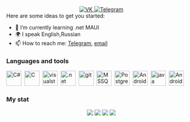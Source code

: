 <div id="socials" align="center">
	<a href="https://vk.com/id500044052">
		<img src="https://img.shields.io/badge/VK-blue?style=for-the-badge&logo=VK&logoColor=white" alt="VK"/>
	</a>
	<a href="https://t.me/Iadrag">
		<img src="https://img.shields.io/badge/Telegram-blue?style=for-the-badge&logo=telegram&logoColor=white" alt="Telegram"/>
	</a>
</div>
Here are some ideas to get you started:

- 🌱 I’m currently learning .net MAUI
- 🌍 I speak English,Russian
- 📫 How to reach me: [Telegram](https://t.me/Iadrag), [email](dreyvania999@gmail.com)

### Languages and tools
<img src="https://cdn.jsdelivr.net/gh/devicons/devicon/icons/csharp/csharp-original.svg" title="C#" width="40" height="40"/>&nbsp;
<img src="https://cdn.jsdelivr.net/gh/devicons/devicon/icons/c/c-original.svg" title="C" width="40" height="40"/>&nbsp;
<img src="https://cdn.jsdelivr.net/gh/devicons/devicon/icons/visualstudio/visualstudio-plain.svg" title="visualstudio" width="40" height="40"/>&nbsp;
<img src="https://cdn.jsdelivr.net/gh/devicons/devicon/icons/dot-net/dot-net-original.svg" title=".net" width="40" height="40"/>&nbsp;
<img src="https://cdn.jsdelivr.net/gh/devicons/devicon/icons/git/git-plain.svg" title="git" width="40" height="40"/>&nbsp;
<img src="https://cdn.jsdelivr.net/gh/devicons/devicon/icons/microsoftsqlserver/microsoftsqlserver-plain-wordmark.svg" title="MSSQL" width="40" height="40"/>&nbsp;
<img src="https://cdn.jsdelivr.net/gh/devicons/devicon/icons/postgresql/postgresql-original.svg" title="Postgres" width="40" height="40"/>&nbsp;
<img src="https://cdn.jsdelivr.net/gh/devicons/devicon/icons/android/android-original.svg" title="Android" width="40" height="40"/>&nbsp;
<img src="https://cdn.jsdelivr.net/gh/devicons/devicon/icons/java/java-original.svg" title="java" width="40" height="40"/>&nbsp;
<img src="https://cdn.jsdelivr.net/gh/devicons/devicon/icons/androidstudio/androidstudio-original.svg" title="Android Studio" width="40" height="40"/>&nbsp;

### My stat
<div id="stat" align="center">
	<img src="https://github-profile-summary-cards.vercel.app/api/cards/profile-details?username=dreyvania999&theme=radical"/>
  <img src="http://github-profile-summary-cards.vercel.app/api/cards/productive-time?username=dreyvania999&theme=radical&utcOffset=8"/>
	<img src="https://github-profile-summary-cards.vercel.app/api/cards/most-commit-language?username=dreyvania999&theme=radical"/>
	<img src="https://github-profile-summary-cards.vercel.app/api/cards/stats?username=dreyvania999&theme=radical"/>
</div>
